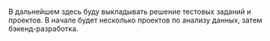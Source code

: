 В дальнейшем здесь буду выкладывать решение тестовых заданий и проектов.
В начале будет несколько проектов по анализу данных, затем бэкенд-разработка.

